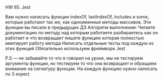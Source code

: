 HW 65. Jest

Вам нужно написать функции indexOf, lastIndexOf, includes и some, которые работают так же, 
как одноименные методы массивов.
Эти функции вы писали в предыдущих ДЗ
Алгоритм выполнения:
Читаете документацию по методу над которым работаете
разбираетесь как он работает и что возвращает
пишете функцию которая полностью имитирует работу метода
Написать отдельные тесты под каждую из этих функций
Обязательно используем фреймворк Jest

P.S — не забывайте то что я говорил на уроке, мы не тестируем аргументы функции, 
но тестируем то что она возвращает и обращаем внимание на сигнатуру функции.
На каждую функцию нужно написать по 3 expect